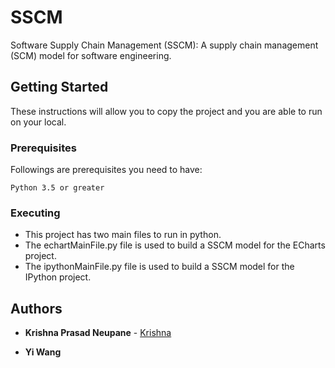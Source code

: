 # SSCM

Software Supply Chain Management (SSCM): A supply chain management (SCM) model for software engineering.

## Getting Started

These instructions will allow you to copy the project and you are able to run on your local.

### Prerequisites

Followings are prerequisites you need to have:
```
Python 3.5 or greater
```

### Executing

* This project has two main files to run in python.
* The echartMainFile.py file is used to build a SSCM model for the ECharts project.
* The ipythonMainFile.py file is used to build a SSCM model for the IPython project.

## Authors

* **Krishna Prasad Neupane** - [Krishna](https://git.cs.rit.edu/kpn3569/CuckooVPP)

* **Yi Wang**



